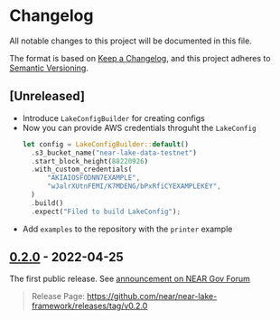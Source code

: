 # Changelog

All notable changes to this project will be documented in this file.

The format is based on [Keep a Changelog](https://keepachangelog.com/en/1.0.0/),
and this project adheres to [Semantic Versioning](https://semver.org/spec/v2.0.0.html).

## [Unreleased]

- Introduce `LakeConfigBuilder` for creating configs
- Now you can provide AWS credentials throguht the `LakeConfig`
  ```rust
  let config = LakeConfigBuilder::default()
    .s3_bucket_name("near-lake-data-testnet")
    .start_block_height(88220926)
    .with_custom_credentials(
        "AKIAIOSFODNN7EXAMPLE",
        "wJalrXUtnFEMI/K7MDENG/bPxRfiCYEXAMPLEKEY",
    )
    .build()
    .expect("Filed to build LakeConfig");
  ```
- Add `examples` to the repository with the `printer` example

## [0.2.0] - 2022-04-25

The first public release. See [announcement on NEAR Gov Forum](https://gov.near.org/t/announcement-near-lake-framework-brand-new-word-in-indexer-building-approach/17668)

> Release Page: <https://github.com/near/near-lake-framework/releases/tag/v0.2.0>

[0.2.0]: https://github.com/near/near-lake-framework/releases/tag/v0.2.0
